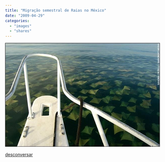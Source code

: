 ```yaml
---
title: "Migração semestral de Raias no México"
date: "2009-04-29"
categories: 
  - "images"
  - "shares"
---
```


![](images/wfKKouOIqmvtpshdS1BPBdrAo1_640.jpg)

[desconversar](http://desconversar.tumblr.com/post/101516399/migra-o-semestral-de-raias-no-m-xico)
